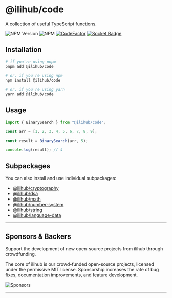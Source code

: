 # @ilihub/code

A collection of useful TypeScript functions.

![NPM Version](https://img.shields.io/npm/v/%40ilihub%2Fcode?color=33cd56&logo=npm)
![NPM](https://img.shields.io/npm/l/%40ilihub%2Fcode)
[![CodeFactor](https://www.codefactor.io/repository/github/ilihub/npm/badge)](https://www.codefactor.io/repository/github/ilihub/npm)
[![Socket Badge](https://socket.dev/api/badge/npm/package/@ilihub/code)](https://socket.dev/npm/package/@ilihub/code)

## Installation

```bash
# if you're using pnpm
pnpm add @ilihub/code

# or, if you're using npm
npm install @ilihub/code

# or, if you're using yarn
yarn add @ilihub/code
```

## Usage

```typescript
import { BinarySearch } from "@ilihub/code";

const arr = [1, 2, 3, 4, 5, 6, 7, 8, 9];

const result = BinarySearch(arr, 5);

console.log(result); // 4
```

## Subpackages

You can also install and use individual subpackages:

- [@ilihub/cryptography](https://www.npmjs.com/package/@ilihub/cryptography)
- [@ilihub/dsa](https://www.npmjs.com/package/@ilihub/dsa)
- [@ilihub/math](https://www.npmjs.com/package/@ilihub/math)
- [@ilihub/number-system](https://www.npmjs.com/package/@ilihub/number-system)
- [@ilihub/string](https://www.npmjs.com/package/@ilihub/string)
- [@ilihub/language-data](https://www.npmjs.com/package/@ilihub/language-data)

---

<!-- sponsors_and_backers_section_start -->

<!-- Please do not edit/update this section manually, it is automatically generated by the `sponsors.yml` workflow -->

## Sponsors & Backers

Support the development of new open-source projects from ilihub through crowdfunding.

The core of ilihub is our crowd-funded open-source projects, licensed under the permissive MIT license. Sponsorship increases the rate of bug fixes, documentation improvements, and feature development.

![Sponsors](https://raw.githubusercontent.com/ilihub/sponsors/sponsors/sponsors.svg)

<!-- sponsors_and_backers_section_end -->

---
